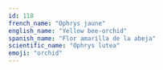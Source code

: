 ```yaml
---
id: 118
french_name: "Ophrys jaune"
english_name: "Yellow bee-orchid"
spanish_name: "Flor amarilla de la abeja"
scientific_name: "Ophrys lutea"
emoji: "orchid"
---
```


